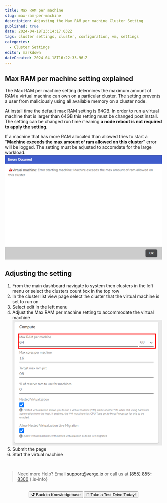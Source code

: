 ```yaml
---
title: Max RAM per machine
slug: max-ram-per-machine
description: Adjusting the Max RAM per machine Cluster Setting
published: true
date: 2024-04-18T23:14:17.032Z
tags: cluster settings, cluster, configuration, vm, settings
categories:
  - Cluster Settings
editor: markdown
dateCreated: 2024-04-18T16:22:33.961Z
---
```


## Max RAM per machine setting explained
The Max RAM per machine setting determines the maximum amount of RAM a virtual machine can own on a particular cluster. The setting prevents a user from maliciously using all available memory on a cluster node. 

At install time the default max RAM setting is 64GB. In order to run a virtual machine that is larger than 64GB this setting must be changed post install. The setting can be changed run time meaning **a node reboot is not required to apply the setting**.
 
If a machine that has more RAM allocated than allowed tries to start a "**Machine exceeds the max amount of ram allowed on this cluster**" error will be logged. The setting must be adjusted to accomdate for the large workload.
![vm_max_ram_exceeded.png](/public/vm_max_ram_exceeded.png)
## Adjusting the setting
1. From the main dashboard navigate to system then clusters in the left menu or select the clusters count box in the top row
1. In the cluster list view page select the cluster that the virtual machine is set to run on
1. Select edit in the left menu
1. Adjust the Max RAM per machine setting to accommodate the virtual machine
![max_ram_per_machine.png](/public/max_ram_per_machine.png)
1. Submit the page
1. Start the virtual machine

<br>

> Need more Help? Email <a href="mailto:support@verge.io?subject=Support Inquiry" target="_blank" rel="noopener noreferrer">support@verge.io</a> or call us at <a href="tel:+855-855-8300">(855) 855-8300</a>
{.is-info}

<br>
<div style="text-align: center">
  <a href="https://wiki.verge.io/en/public/kb"><button class="button-grey"> <b>↺</b> Back to Knowledgebase</button></a>
<a href="https://www.verge.io/test-drive"><button class="button-orange">🚗 Take a Test Drive Today!</button></a>
</div>